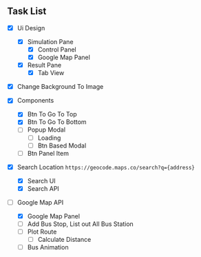 ## Task List

- [x] Ui Design
  - [x] Simulation Pane
    - [x] Control Panel
    - [x] Google Map Panel
  - [x] Result Pane
    - [x] Tab View

- [x] Change Background To Image

- [x] Components
  - [x] Btn To Go To Top
  - [x] Btn To Go To Bottom
  - [ ] Popup Modal
    - [ ] Loading
    - [ ] Btn Based Modal
  - [ ] Btn Panel Item

- [x] Search Location
  `https://geocode.maps.co/search?q={address}`
  - [x] Search UI
  - [x] Search API

- [ ] Google Map API
  - [x] Google Map Panel
  - [ ] Add Bus Stop, List out All Bus Station
  - [ ] Plot Route
    - [ ] Calculate Distance
  - [ ] Bus Animation